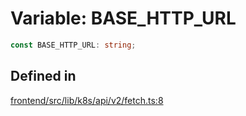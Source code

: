 # Variable: BASE\_HTTP\_URL

```ts
const BASE_HTTP_URL: string;
```

## Defined in

[frontend/src/lib/k8s/api/v2/fetch.ts:8](https://github.com/headlamp-k8s/headlamp/blob/2481a1c9f2b4a69a9320466e7a455215b14b97b0/frontend/src/lib/k8s/api/v2/fetch.ts#L8)
